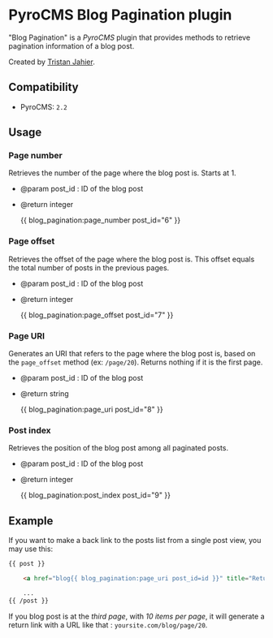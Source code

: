 # PyroCMS Blog Pagination plugin

"Blog Pagination" is a *PyroCMS* plugin that provides methods to retrieve pagination information of a blog post.

Created by [Tristan Jahier](http://tristan-jahier.fr).

## Compatibility

- PyroCMS: `2.2`

## Usage

### Page number

Retrieves the number of the page where the blog post is. Starts at 1.

- @param post_id : ID of the blog post
- @return integer

    {{ blog_pagination:page_number post_id="6" }}

### Page offset

Retrieves the offset of the page where the blog post is. This offset equals the total number of posts in the previous pages.

- @param post_id : ID of the blog post
- @return integer

    {{ blog_pagination:page_offset post_id="7" }}

### Page URI

Generates an URI that refers to the page where the blog post is, based on the `page_offset` method (ex: `/page/20`). Returns nothing if it is the first page.

- @param post_id : ID of the blog post
- @return string

    {{ blog_pagination:page_uri post_id="8" }}

### Post index

Retrieves the position of the blog post among all paginated posts.

- @param post_id : ID of the blog post
- @return integer

    {{ blog_pagination:post_index post_id="9" }}

## Example

If you want to make a back link to the posts list from a single post view, you may use this:

```html
{{ post }}

    <a href="blog{{ blog_pagination:page_uri post_id=id }}" title="Return to posts list">← Return to posts list</a>

    ...
{{ /post }}
```

If you blog post is at the *third page*, with *10 items per page*, it will generate a return link with a URL like that : `yoursite.com/blog/page/20`.